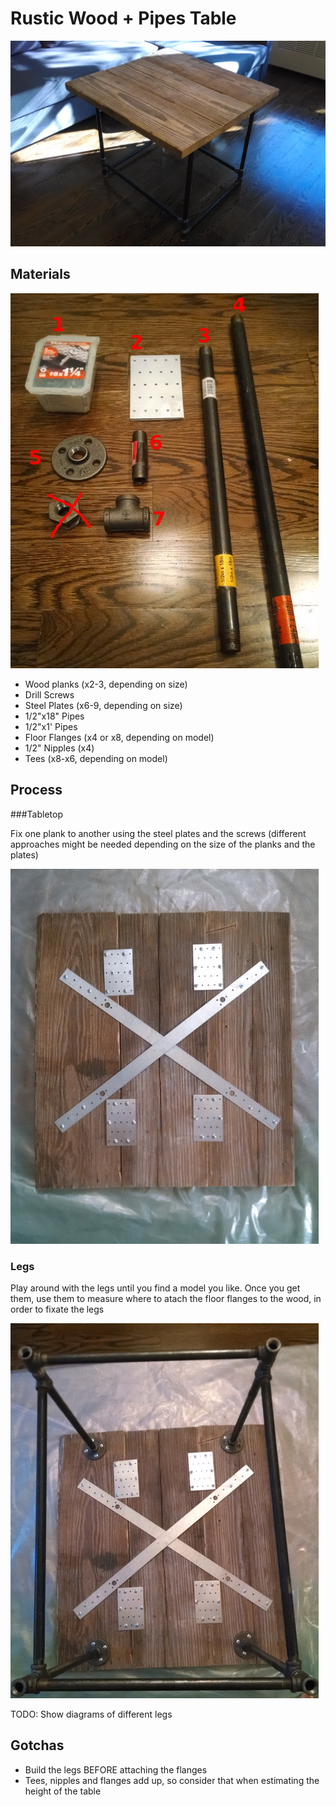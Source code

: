 # Rustic Wood + Pipes Table

![finished table](table_04.jpg)

## Materials

![materials](table_01.jpg)

- Wood planks (x2-3, depending on size)
- Drill Screws
- Steel Plates (x6-9, depending on size)
- 1/2"x18" Pipes
- 1/2"x1' Pipes
- Floor Flanges (x4 or x8, depending on model)
- 1/2" Nipples (x4)
- Tees (x8-x6, depending on model)

## Process

###Tabletop

Fix one plank to another using the steel plates and the screws (different approaches might be needed depending on the size of the planks and the plates)

![fix](table_02.jpg)

### Legs

Play around with the legs until you find a model you like. Once you get them, use them to measure where to atach the floor flanges to the wood, in order to fixate the legs

![legs](table_03.jpg)

TODO: Show diagrams of different legs

## Gotchas

- Build the legs BEFORE attaching the flanges
- Tees, nipples and flanges add up, so consider that when estimating the height of the table